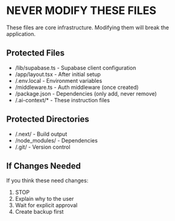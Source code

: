 # NEVER MODIFY THESE FILES

These files are core infrastructure. Modifying them will break the application.

## Protected Files
- /lib/supabase.ts - Supabase client configuration
- /app/layout.tsx - After initial setup
- /.env.local - Environment variables
- /middleware.ts - Auth middleware (once created)
- /package.json - Dependencies (only add, never remove)
- /.ai-context/* - These instruction files

## Protected Directories
- /.next/ - Build output
- /node_modules/ - Dependencies
- /.git/ - Version control

## If Changes Needed
If you think these need changes:
1. STOP
2. Explain why to the user
3. Wait for explicit approval
4. Create backup first